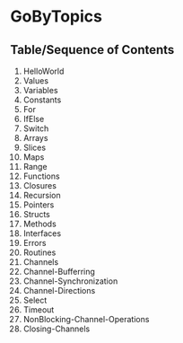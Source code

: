 # GoByTopics

## Table/Sequence of Contents

1. HelloWorld
2. Values
3. Variables
4. Constants
5. For
6. IfElse
7. Switch
8. Arrays
9. Slices
10. Maps
11. Range
12. Functions
13. Closures
14. Recursion
15. Pointers
16. Structs
17. Methods
18. Interfaces
19. Errors
20. Routines
21. Channels
22. Channel-Bufferring
23. Channel-Synchronization
24. Channel-Directions
25. Select
26. Timeout
27. NonBlocking-Channel-Operations
28. Closing-Channels
